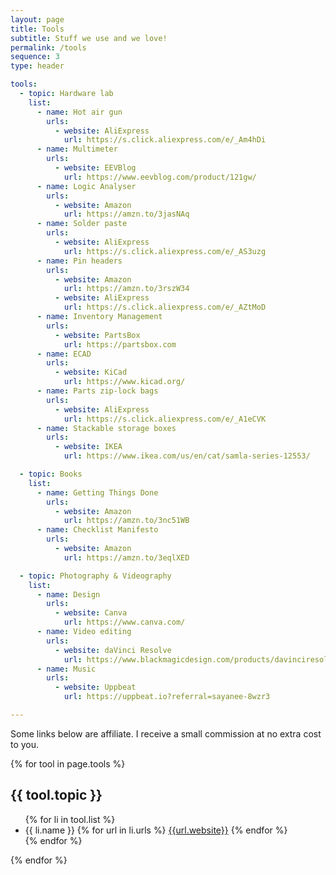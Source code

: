```yaml
---
layout: page
title: Tools
subtitle: Stuff we use and we love!
permalink: /tools
sequence: 3
type: header

tools:
  - topic: Hardware lab
    list:
      - name: Hot air gun
        urls:
          - website: AliExpress
            url: https://s.click.aliexpress.com/e/_Am4hDi
      - name: Multimeter
        urls:
          - website: EEVBlog
            url: https://www.eevblog.com/product/121gw/
      - name: Logic Analyser
        urls:
          - website: Amazon
            url: https://amzn.to/3jasNAq
      - name: Solder paste
        urls:
          - website: AliExpress
            url: https://s.click.aliexpress.com/e/_AS3uzg
      - name: Pin headers
        urls:
          - website: Amazon
            url: https://amzn.to/3rszW34
          - website: AliExpress
            url: https://s.click.aliexpress.com/e/_AZtMoD
      - name: Inventory Management
        urls:
          - website: PartsBox
            url: https://partsbox.com
      - name: ECAD
        urls:
          - website: KiCad
            url: https://www.kicad.org/
      - name: Parts zip-lock bags
        urls:
          - website: AliExpress
            url: https://s.click.aliexpress.com/e/_A1eCVK
      - name: Stackable storage boxes
        urls:
          - website: IKEA
            url: https://www.ikea.com/us/en/cat/samla-series-12553/

  - topic: Books
    list:
      - name: Getting Things Done
        urls:
          - website: Amazon
            url: https://amzn.to/3nc51WB
      - name: Checklist Manifesto
        urls:
          - website: Amazon
            url: https://amzn.to/3eqlXED

  - topic: Photography & Videography
    list:
      - name: Design
        urls:
          - website: Canva
            url: https://www.canva.com/
      - name: Video editing
        urls:
          - website: daVinci Resolve
            url: https://www.blackmagicdesign.com/products/davinciresolve/
      - name: Music
        urls:
          - website: Uppbeat
            url: https://uppbeat.io?referral=sayanee-8wzr3

---
```


<div class="block">
  <div class="content is-medium">
    <p>Some links below are affiliate. I receive a small commission at no extra cost to you.</p>
  </div>
</div>

{% for tool in page.tools %}
<div class="block">
  <div class="container">
    <h2 class="title is-2">{{ tool.topic }}</h2>
    <div class="content is-medium">
      <ul>
        {% for li in tool.list %}
          <li>
            {{ li.name }}
              {% for url in li.urls %}
                <a class="tag is-light is-light" href="{{ url.url }}">{{url.website}}</a>
              {% endfor %}
          </li>
        {% endfor %}
      </ul>
    </div>
  </div>
</div>
{% endfor %}
